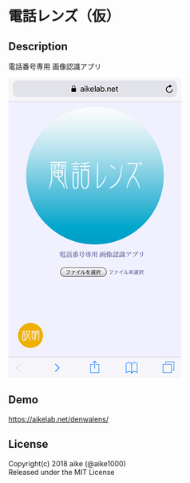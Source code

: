 電話レンズ（仮）
===

## Description
電話番号専用 画像認識アプリ

![image](ss.png)

## Demo
https://aikelab.net/denwalens/

## License
Copyright(c) 2018 aike (@aike1000)  
Released under the MIT License

